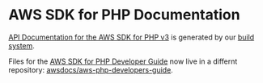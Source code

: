 AWS SDK for PHP Documentation
=============================

[API Documentation for the AWS SDK for PHP v3](https://docs.aws.amazon.com/aws-sdk-php/v3/api/index.html) is generated by our [build system](https://github.com/aws/aws-sdk-php/tree/master/build/docs).

Files for the [AWS SDK for PHP Developer Guide](https://docs.aws.amazon.com/sdk-for-php/v3/developer-guide/welcome.html) now live in a differnt repository: [awsdocs/aws-php-developers-guide](https://github.com/awsdocs/aws-php-developers-guide/). 


